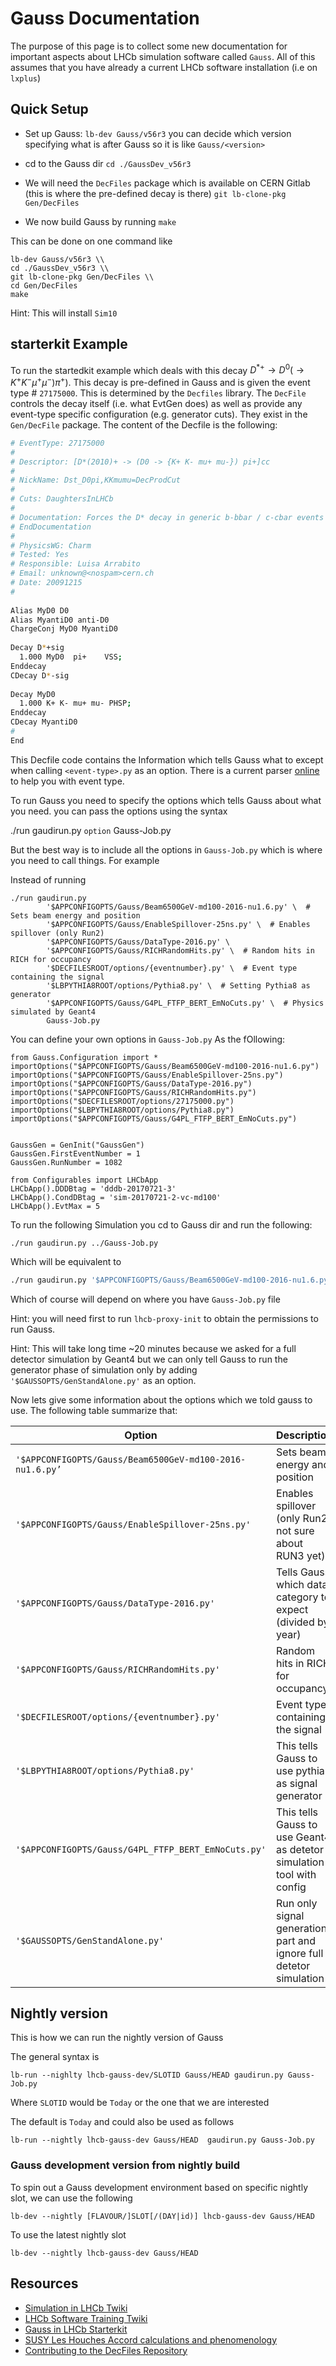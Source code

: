 # Gauss Documentation
The purpose of this page is to collect some new documentation for important aspects about LHCb simulation software called `Gauss`. All of this assumes that you have already a current LHCb software installation (i.e on `lxplus`)



## Quick Setup

- Set up Gauss: `lb-dev Gauss/v56r3` 
you can decide which version specifying what is after Gauss so it is like `Gauss/<version>`

- cd to the Gauss dir `cd ./GaussDev_v56r3`

- We will need the `DecFiles` package which is available on CERN Gitlab (this is where the pre-defined decay is there)
`git lb-clone-pkg Gen/DecFiles`

- We now build Gauss by running `make`

This can be done on one command like 

```
lb-dev Gauss/v56r3 \\
cd ./GaussDev_v56r3 \\ 
git lb-clone-pkg Gen/DecFiles \\
cd Gen/DecFiles
make 
```
Hint: This will install `Sim10`

## starterkit Example 

To run the startedkit example which deals with this decay $\left.D^{*+} \rightarrow D^{0}\left(\rightarrow K^{+} K^{-} \mu^{+} \mu^{-}\right) \pi^{+}\right)$. This decay is pre-defined in Gauss and is given the event type # `27175000`. This is determined by the `Decfiles` library. The `DecFile` controls the decay itself (i.e. what EvtGen does) as well as provide any event-type specific configuration (e.g. generator cuts). They exist in the `Gen/DecFile` package. The content of the Decfile is the following:


```bash
# EventType: 27175000                                                                                                                                                                                                                                      
#                                                                                                                                                                                                                                                          
# Descriptor: [D*(2010)+ -> (D0 -> {K+ K- mu+ mu-}) pi+]cc                                                                                                                                                                                                 
#                                                                                                                                                                                                                                                          
# NickName: Dst_D0pi,KKmumu=DecProdCut                                                                                                                                                                                                                     
#                                                                                                                                                                                                                                                          
# Cuts: DaughtersInLHCb                                                                                                                                                                                                                                    
#                                                                                                                                                                                                                                                          
# Documentation: Forces the D* decay in generic b-bbar / c-cbar events + Requires products to be in LHCb acceptance                                                                                                                                        
# EndDocumentation                                                                                                                                                                                                                                         
#                                                                                                                                                                                                                                                          
# PhysicsWG: Charm                                                                                                                                                                                                                                         
# Tested: Yes                                                                                                                                                                                                                                              
# Responsible: Luisa Arrabito                                                                                                                                                                                                                              
# Email: unknown@<nospam>cern.ch                                                                                                                                                                                                                           
# Date: 20091215                                                                                                                                                                                                                                           
#                                                                                                                                                                                                                                                          
                                                                                                                                                                                                                                                           
Alias MyD0 D0                                                                                                                                                                                                                                              
Alias MyantiD0 anti-D0                                                                                                                                                                                                                                     
ChargeConj MyD0 MyantiD0                                                                                                                                                                                                                                   
                                                                                                                                                                                                                                                           
Decay D*+sig                                                                                                                                                                                                                                               
  1.000 MyD0  pi+    VSS;                                                                                                                                                                                                                                  
Enddecay                                                                                                                                                                                                                                                   
CDecay D*-sig                                                                                                                                                                                                                                              
                                                                                                                                                                                                                                                           
Decay MyD0                                                                                                                                                                                                                                                 
  1.000 K+ K- mu+ mu- PHSP;                                                                                                                                                                                                                                
Enddecay                                                                                                                                                                                                                                                   
CDecay MyantiD0                                                                                                                                                                                                                                            
#                                                                                                                                                                                                                                                          
End  
```

This Decfile code contains the Information which tells Gauss what to except when calling `<event-type>.py` as an option. There is a current parser [online](http://lbeventtype.web.cern.ch/) to help you with event type. 


To run Gauss you need to specify the options which tells Gauss about what you need. you can pass the options using the syntax 

./run gaudirun.py `option` Gauss-Job.py

But the best way is to include all the options in `Gauss-Job.py` which is where you need to call things. For example 


Instead of running

```
./run gaudirun.py 
        '$APPCONFIGOPTS/Gauss/Beam6500GeV-md100-2016-nu1.6.py' \  # Sets beam energy and position
        '$APPCONFIGOPTS/Gauss/EnableSpillover-25ns.py' \  # Enables spillover (only Run2)
        '$APPCONFIGOPTS/Gauss/DataType-2016.py' \
        '$APPCONFIGOPTS/Gauss/RICHRandomHits.py' \  # Random hits in RICH for occupancy
        '$DECFILESROOT/options/{eventnumber}.py' \  # Event type containing the signal
        '$LBPYTHIA8ROOT/options/Pythia8.py' \  # Setting Pythia8 as generator
        '$APPCONFIGOPTS/Gauss/G4PL_FTFP_BERT_EmNoCuts.py' \  # Physics simulated by Geant4
        Gauss-Job.py
```

You can  define your own options in `Gauss-Job.py` As the fOllowing:

```
from Gauss.Configuration import *
importOptions("$APPCONFIGOPTS/Gauss/Beam6500GeV-md100-2016-nu1.6.py")
importOptions("$APPCONFIGOPTS/Gauss/EnableSpillover-25ns.py")
importOptions("$APPCONFIGOPTS/Gauss/DataType-2016.py")
importOptions("$APPCONFIGOPTS/Gauss/RICHRandomHits.py")
importOptions("$DECFILESROOT/options/27175000.py")
importOptions("$LBPYTHIA8ROOT/options/Pythia8.py")
importOptions("$APPCONFIGOPTS/Gauss/G4PL_FTFP_BERT_EmNoCuts.py")


GaussGen = GenInit("GaussGen")
GaussGen.FirstEventNumber = 1
GaussGen.RunNumber = 1082

from Configurables import LHCbApp
LHCbApp().DDDBtag = 'dddb-20170721-3'
LHCbApp().CondDBtag = 'sim-20170721-2-vc-md100'
LHCbApp().EvtMax = 5
```


To run the following Simulation you cd to Gauss dir and run the following: 

```
./run gaudirun.py ../Gauss-Job.py
```

Which will be equivalent to 
``` bash
./run gaudirun.py '$APPCONFIGOPTS/Gauss/Beam6500GeV-md100-2016-nu1.6.py'  '$LBPYTHIA8ROOT/options/Pythia8.py' '$DECFILESROOT/options/27175000.py' ../Gauss-Job.py
```

Which of course will depend on where you have `Gauss-Job.py` file

Hint: you will need first to run `lhcb-proxy-init` to obtain the permissions to run Gauss. 

Hint: This will take long time ~20 minutes because we asked for a full detector simulation by Geant4 but we can only tell Gauss to run the generator phase of simulation only by adding `'$GAUSSOPTS/GenStandAlone.py'` as an option. 

Now lets give some information about the options which we told gauss to use.  The following table summarize that: 


| Option                                                   | Description                                                  |
|----------------------------------------------------------|--------------------------------------------------------------|
| `'$APPCONFIGOPTS/Gauss/Beam6500GeV-md100-2016-nu1.6.py’` | Sets beam energy and position                                |
| `'$APPCONFIGOPTS/Gauss/EnableSpillover-25ns.py'`           | Enables spillover (only Run2, not sure about RUN3 yet)<br>   |
| `'$APPCONFIGOPTS/Gauss/DataType-2016.py'`                  | Tells Gauss which data category to expect (divided by year)  |
| `'$APPCONFIGOPTS/Gauss/RICHRandomHits.py' `                | Random hits in RICH for occupancy                            |
| `'$DECFILESROOT/options/{eventnumber}.py'`                 | Event type containing the signal                             |
|  `'$LBPYTHIA8ROOT/options/Pythia8.py'`                     | This tells Gauss to use pythia as signal generator           |
| `'$APPCONFIGOPTS/Gauss/G4PL_FTFP_BERT_EmNoCuts.py'`        | This tells Gauss to use Geant4 as detetor simulation tool with config |
| `'$GAUSSOPTS/GenStandAlone.py'`                            | Run only signal generation part and ignore full detetor simulation |


## Nightly version 

This is how we can run the nightly version of Gauss

The general syntax is 

```
lb-run --nighlty lhcb-gauss-dev/SLOTID Gauss/HEAD gaudirun.py Gauss-Job.py
```

Where `SLOTID` would be `Today` or the one that we are interested

The default is `Today` and could also be used as follows 

```
lb-run --nightly lhcb-gauss-dev Gauss/HEAD  gaudirun.py Gauss-Job.py
```


### Gauss development version from nightly build

To spin out a Gauss development environment based on specific nightly slot, we can use the following 


```
lb-dev --nightly [FLAVOUR/]SLOT[/(DAY|id)] lhcb-gauss-dev Gauss/HEAD
```

To use the latest nightly slot

```
lb-dev --nightly lhcb-gauss-dev Gauss/HEAD
```


## Resources

- [ Simulation in LHCb Twiki ](https://twiki.cern.ch/twiki/bin/view/LHCb/LHCbSimulation)
- [ LHCb Software Training Twiki](https://twiki.cern.ch/twiki/bin/view/LHCb/LHCbSoftwareTutorials)
- [Gauss in LHCb Starterkit](https://lhcb.github.io/starterkit-lessons/second-analysis-steps/simulation.html)
- [SUSY Les Houches Accord calculations and phenomenology](http://skands.physics.monash.edu/slha/)
- [Contributing to the DecFiles Repository](https://gitlab.cern.ch/lhcb-datapkg/Gen/DecFiles/blob/master/CONTRIBUTING.md)
